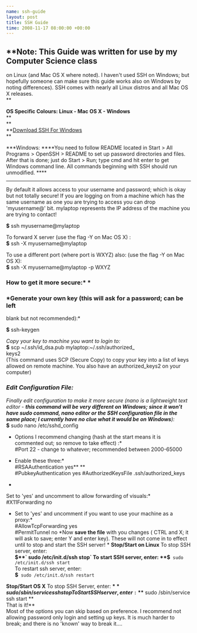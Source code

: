 ```yaml
--- 
name: ssh-guide 
layout: post 
title: SSH Guide 
time: 2008-11-17 08:00:00 +00:00 
---
```


## **Note: This Guide was written for use by my Computer Science class
on Linux (and Mac OS X where noted). I haven't used SSH on Windows; but
hopefully someone can make sure this guide works also on Windows by
noting differences). SSH comes with nearly all Linux distros and all Mac
OS X releases.   
**

**OS Specific Colours: Linux - Mac OS X - Windows**  
**   
**  
**[Download SSH For
Windows](http://downloads.sourceforge.net/sshwindows/setupssh381-20040709.zip?modtime=1089331200&big_mirror=0)  
**  
  
***Windows: ****You need to follow README located in Start \> All
Programs \> OpenSSH \> README to set up password directories and files.
After that is done; just do Start \> Run; type cmd and hit enter to get
Windows command line. All commands beginning with SSH should run
unmodified. ****  
***  
  
By default it allows access to your username and password; which is okay
but not totally secure! If you are logging on from a machine which has
the same username as one you are trying to access you can drop
'myusername@' bit. mylaptop represents the IP address of the machine you
are trying to contact!  
  
 **$** ssh myusername@mylaptop   
  
To forward X server (use the flag -Y on Mac OS X) :  
 **$** ssh -X myusername@mylaptop  
  
To use a different port (where port is WXYZ) also: (use the flag -Y on
Mac OS X):  
 **$** ssh -X myusername@mylaptop -p WXYZ  
  
### **How to get it more secure:*** *

### *Generate your own key (this will ask for a password; can be left
blank but not recommended):*  

**$** ssh-keygen   
  
*Copy your key to machine you want to login to:*  
 **$** scp \~/.ssh/id\_dsa.pub mylaptop:\~/.ssh/authorized\_  
keys2  
(This command uses SCP (Secure Copy) to copy your key into a list of
keys allowed on remote machine. You also have an authorized\_keys2 on
your computer)
### *Edit Configuration File:*

*Finally edit configuration to make it more secure (nano is a
lightweight text editor - **this command will be very different on
Windows; since it won't have sudo command, nano editor or the SSH
configuration file in the same place; I currently have no clue what it
would be on Windows**):*  
 **$** sudo nano /etc/sshd\_config   
  
* Options I recommend changing (hash at the start means it is commented
out; so remove to take effect) :*  
 \#Port 22 - change to whatever; recommended between 2000-65000  
  
* Enable these three:*  
 \#RSAAuthentication yes** **  
 \#PubkeyAuthentication yes
\#AuthorizedKeysFile .ssh/authorized\_keys
*  
 Set to 'yes' and uncomment to allow forwarding of visuals:*  
 \#X11Forwarding no  
  
* Set to 'yes' and uncomment if you want to use your machine as a
proxy:*  
 \#AllowTcpForwarding yes  
 \#PermitTunnel no
*Now **save the file** with you changes ( CTRL and X; it will ask to
save; enter Y and enter key). These will not come in to effect until to
stop and start the SSH server! *
**Stop/Start on Linux**
To stop SSH server, enter:  
 **$**` sudo /etc/init.d/ssh stop`  
To start SSH server, enter:  
 **$**` sudo /etc/init.d/ssh start`  
To restart ssh server, enter:  
 **$**` sudo /etc/init.d/ssh restart`
  
**Stop/Start OS X**
To stop SSH Server, enter:
**$** sudo /sbin/service ssh stop
To Start SSH server, enter:
**$** sudo /sbin/service ssh start
**  
That is it!**  
Most of the options you can skip based on preference. I recommend not
allowing password only login and setting up keys. It is much harder to
break; and there is no 'known' way to break it....